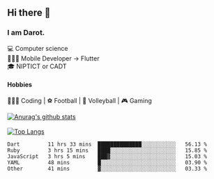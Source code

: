 ## Hi there 👋

### I am Darot.

💻 Computer science <br>
🧑🏻‍💻 Mobile Developer -> Flutter<br>
🎓 NIPTICT or CADT<br>

#### Hobbies 
🧑🏻‍💻 Coding  |  ⚽️ Football | 🏐 Volleyball | 🎮 Gaming<br>

<!-- [![Darot's GitHub stats](https://github-readme-stats.vercel.app/api?username=darot-chen)](https://github.com/darot-chen/github-readme-stats) -->
<!--
**darot-chen/darot-chen** is a ✨ _special_ ✨ repository because its `README.md` (this file) appears on your GitHub profile.

Here are some ideas to get you started:

- 🔭 I’m currently working on ...
- 🌱 I’m currently learning ...
- 👯 I’m looking to collaborate on ...
- 🤔 I’m looking for help with ...
- 💬 Ask me about ...
- 📫 How to reach me: ...
- 😄 Pronouns: ...
- ⚡ Fun fact: ...
-->

[![Anurag's github stats](https://github-readme-stats.vercel.app/api?username=darot-chen&count_private=true&theme=cobalt&show_icons=true)](https://github.com/darot-chen)
</br>
</br>
[![Top Langs](https://github-readme-stats.vercel.app/api/top-langs/?username=darot-chen&layout=compact&theme=cobalt)](https://github.com/darot-chen/)


<!--START_SECTION:waka-->

```text
Dart         11 hrs 33 mins  ██████████████░░░░░░░░░░░   56.13 %
Ruby         3 hrs 15 mins   ████░░░░░░░░░░░░░░░░░░░░░   15.85 %
JavaScript   3 hrs 5 mins    ███▓░░░░░░░░░░░░░░░░░░░░░   15.03 %
YAML         48 mins         █░░░░░░░░░░░░░░░░░░░░░░░░   03.90 %
Other        41 mins         ▓░░░░░░░░░░░░░░░░░░░░░░░░   03.33 %
```

<!--END_SECTION:waka-->
